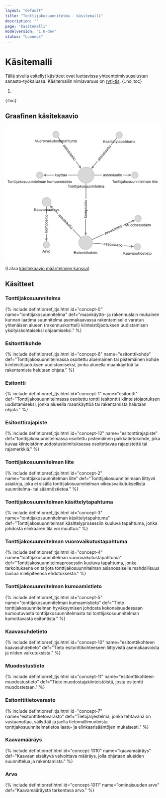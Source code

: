 ```yaml
---
layout: "default"
title: "Tonttijakosuunnitelma - käsitemalli"
description: ""
page: "kasitemalli"
modelversion: "1.0-dev"
status: "Luonnos"
---
```

# Käsitemalli
Tällä sivulla esitellyt käsitteet ovat luettavissa yhteentoimivuusalustan sanasto-työkalussa. Käsitemallin nimiavaruus on [rytj-tjs](http://uri.suomi.fi/terminology/rytj-tjs/).
{:.no_toc}

1. 
{:toc}

## Graafinen käsitekaavio
![Tonttijakosuunnitelma graafisena käsitekaaviona](kasitemalli.png "Graafinen käsitekaavio tonttijakosuunnitelmasta (Neo4j)")

(Lataa [käsitekaavio määritelmien kanssa](kasitemalli.png))

## Käsitteet

### Tonttijakosuunnitelma
{% include defintionref_tjs.html id="concept-0" name="tonttijakosuunnitelma" def="maankäyttö- ja rakennuslain mukainen kunnan laatima suunnitelma asemakaavassa rakentamiselle varatun yhtenäisen alueen (rakennuskortteli) kiinteistöjaotuksen uudistamisen yksityiskohtaiseksi ohjaamiseksi." %}

### Esitonttikohde
{% include defintionref_tjs.html id="concept-6" name="esitonttikohde" def="Tonttijakosuunnitelmassa osoitettu aluemainen tai pistemäinen kohde kiinteistöjaotuksen uudistamiseksi, jonka alueella maankäyttöä tai rakentamista halutaan ohjata." %}

### Esitontti
{% include defintionref_tjs.html id="concept-1" name="esitontti" def="Tonttijakosuunnitelmassa osoitettu tontti (esitontti) kiinteistöjaotuksen uudistamiseksi, jonka alueella maankäyttöä tai rakentamista halutaan ohjata." %}

### Esitonttirajapiste
{% include defintionref_tjs.html id="concept-12" name="esitonttirajapiste" def="tonttijakosuunnitelmassa osoitettu pistemäinen paikkatietokohde, joka kuvaa kiinteistönmuodostustoimituksessa osoitettavaa rajapistettä tai rajamerkkiä." %}    

### Tonttijakosuunnitelman liite
{% include defintionref_tjs.html id="concept-2" name="tonttijakosuunnitelman liite" def="Tonttijakosuunnitelmaan liittyvä asiakirja, joka ei sisällä tonttijakosuunnitelman oikeusvaikutuksellista suunnitelma- tai säännöstietoa." %}

### Tonttijakosuunnitelman käsittelytapahtuma
{% include defintionref_tjs.html id="concept-3" name="tonttijakosuunnitelman käsittelytapahtuma" def="Tonttijakosuunnitelman käsittelyprosessiin kuuluva tapahtuma, jonka johdosta elinkaaren tila voi muuttua." %}

### Tonttijakosuunnitelman vuorovaikutustapahtuma
{% include defintionref_tjs.html id="concept-4" name="tonttijakosuunnitelman vuorovaikutustapahtuma" def="Tonttijakosuunnitelmaprosessiin kuuluva tapahtuma, jonka tarkoituksena on tarjota tonttijakosuunnitelman asianosaiselle mahdollisuus lausua mielipiteensä ehdotuksesta." %}

### Tonttijakosuunnitelman kumoamistieto
{% include defintionref_tjs.html id="concept-5" name="tonttijakosuunnitelman kumoamistieto" def="Tieto tonttijakosuunnitelman hyväksymisen johdosta kokonaisuudessaan kumoutuvasta tonttijakosuunnitelmasta tai tonttijakosuunnitelman kumottavasta esitontista." %}

### Kaavasuhdetieto
{% include defintionref_tjs.html id="concept-10" name="esitonttikohteen kaavasuhdetieto" def="Tieto esitonttikohteeseen liittyvistä asemakaavoista ja niiden vaikutuksista." %}

### Muodostustieto
{% include defintionref_tjs.html id="concept-11" name="esitonttikohteen muodostustieto" def="Tieto muodostajakiinteistöistä, josta esitontti muodostetaan." %}

### Esitonttitietovarasto
{% include defintionref_tjs.html id="concept-7" name="esitonttitietovarasto" def="Tietojärjestelmä, jonka tehtävänä on vastaanottaa, säilyttää ja jaella tietomallimuotoista tonttjakosuunnitelmatietoa laatu- ja elinkaarisääntöjen mukaisesti." %}

### Kaavamääräys
{% include defintionref.html id="concept-1010" name="kaavamääräys" def="Kaavaan sisältyvä velvoittava määräys, jolla ohjataan alueiden suunnittelua ja rakentamista." %}

### Arvo
{% include defintionref.html id="concept-1011" name="ominaisuuden arvo" def="Kaavamääräystä tarkentava arvo." %}
